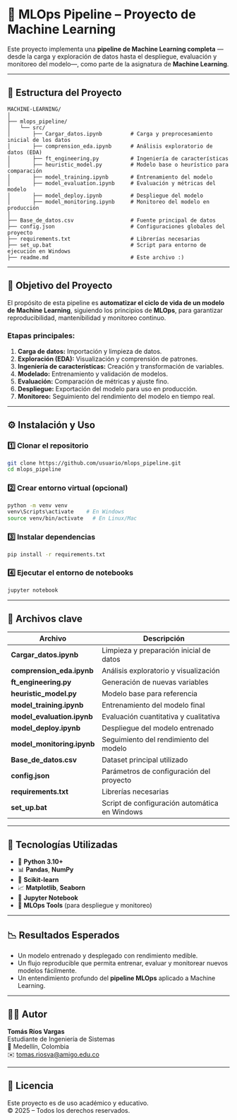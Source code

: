 # 🧠 MLOps Pipeline – Proyecto de Machine Learning

Este proyecto implementa una **pipeline de Machine Learning completa** —desde la carga y exploración de datos hasta el despliegue, evaluación y monitoreo del modelo—, como parte de la asignatura de **Machine Learning**.

---

## 📁 Estructura del Proyecto

```
MACHINE-LEARNING/
│
├── mlops_pipeline/
│   └── src/
│       ├── Cargar_datos.ipynb         # Carga y preprocesamiento inicial de los datos
│       ├── comprension_eda.ipynb      # Análisis exploratorio de datos (EDA)
│       ├── ft_engineering.py          # Ingeniería de características
│       ├── heuristic_model.py         # Modelo base o heurístico para comparación
│       ├── model_training.ipynb       # Entrenamiento del modelo
│       ├── model_evaluation.ipynb     # Evaluación y métricas del modelo
│       ├── model_deploy.ipynb         # Despliegue del modelo
│       ├── model_monitoring.ipynb     # Monitoreo del modelo en producción
│
├── Base_de_datos.csv                  # Fuente principal de datos
├── config.json                        # Configuraciones globales del proyecto
├── requirements.txt                   # Librerías necesarias
├── set_up.bat                         # Script para entorno de ejecución en Windows
├── readme.md                          # Este archivo :)
```

---

## 🚀 Objetivo del Proyecto

El propósito de esta pipeline es **automatizar el ciclo de vida de un modelo de Machine Learning**, siguiendo los principios de **MLOps**, para garantizar reproducibilidad, mantenibilidad y monitoreo continuo.

### Etapas principales:
1. **Carga de datos:** Importación y limpieza de datos.
2. **Exploración (EDA):** Visualización y comprensión de patrones.
3. **Ingeniería de características:** Creación y transformación de variables.
4. **Modelado:** Entrenamiento y validación de modelos.
5. **Evaluación:** Comparación de métricas y ajuste fino.
6. **Despliegue:** Exportación del modelo para uso en producción.
7. **Monitoreo:** Seguimiento del rendimiento del modelo en tiempo real.

---

## ⚙️ Instalación y Uso

### 1️⃣ Clonar el repositorio
```bash
git clone https://github.com/usuario/mlops_pipeline.git
cd mlops_pipeline
```

### 2️⃣ Crear entorno virtual (opcional)
```bash
python -m venv venv
venv\Scripts\activate    # En Windows
source venv/bin/activate   # En Linux/Mac
```

### 3️⃣ Instalar dependencias
```bash
pip install -r requirements.txt
```

### 4️⃣ Ejecutar el entorno de notebooks
```bash
jupyter notebook
```

---

## 🧩 Archivos clave

| Archivo | Descripción |
|----------|--------------|
| **Cargar_datos.ipynb** | Limpieza y preparación inicial de datos |
| **comprension_eda.ipynb** | Análisis exploratorio y visualización |
| **ft_engineering.py** | Generación de nuevas variables |
| **heuristic_model.py** | Modelo base para referencia |
| **model_training.ipynb** | Entrenamiento del modelo final |
| **model_evaluation.ipynb** | Evaluación cuantitativa y cualitativa |
| **model_deploy.ipynb** | Despliegue del modelo entrenado |
| **model_monitoring.ipynb** | Seguimiento del rendimiento del modelo |
| **Base_de_datos.csv** | Dataset principal utilizado |
| **config.json** | Parámetros de configuración del proyecto |
| **requirements.txt** | Librerías necesarias |
| **set_up.bat** | Script de configuración automática en Windows |

---

## 🧪 Tecnologías Utilizadas

- 🐍 **Python 3.10+**
- 📊 **Pandas**, **NumPy**
- 🤖 **Scikit-learn**
- 📈 **Matplotlib**, **Seaborn**
- 🧱 **Jupyter Notebook**
- 🧰 **MLOps Tools** (para despliegue y monitoreo)

---

## 📉 Resultados Esperados

- Un modelo entrenado y desplegado con rendimiento medible.  
- Un flujo reproducible que permita entrenar, evaluar y monitorear nuevos modelos fácilmente.  
- Un entendimiento profundo del **pipeline MLOps** aplicado a Machine Learning.

---

## 👨‍💻 Autor

**Tomás Ríos Vargas**  
Estudiante de Ingeniería de Sistemas  
📍 Medellín, Colombia  
✉️ [tomas.riosva@amigo.edu.co](mailto:tomas.riosva@amigo.edu.co)

---

## 🧾 Licencia

Este proyecto es de uso académico y educativo.  
© 2025 – Todos los derechos reservados.
